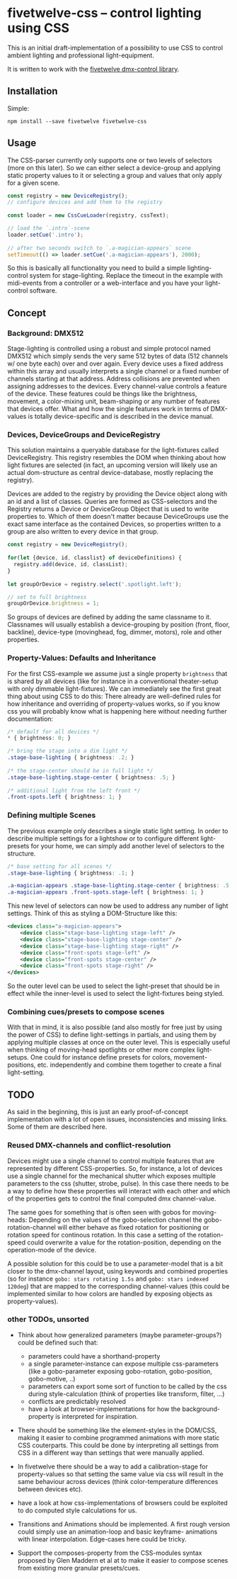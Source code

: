 # fivetwelve-css – control lighting using CSS

This is an initial draft-implementation of a possibility to use CSS to control ambient lighting and professional light-equipment.

It is written to work with the [fivetwelve dmx-control library](https://github.com/beyondscreen/fivetwelve).


## Installation

Simple:

    npm install --save fivetwelve fivetwelve-css


## Usage

The CSS-parser currently only supports one or two levels of selectors (more on this later). So we can either select a device-group and applying static property values to it or selecting a group and values that only apply for a given scene.

```javascript
const registry = new DeviceRegistry();
// configure devices and add them to the registry
    
const loader = new CssCueLoader(registry, cssText);

// load the `.intro`-scene
loader.setCue('.intro');
    
// after two seconds switch to `.a-magician-appears` scene
setTimeout(() => loader.setCue('.a-magician-appears'), 2000);
```

So this is basically all functionality you need to build a simple lighting-control system for stage-lighting. Replace the timeout in the example with midi-events from a controller or a web-interface and you have your light-control software.



## Concept

### Background: DMX512

Stage-lighting is controlled using a robust and simple protocol named DMX512 which simply sends the very same 512 bytes of data (512 channels w/ one byte each) over and over again. Every device uses a fixed address within this array and usually interprets a single channel or a fixed number of channels starting at that address. Address collisions are prevented when assigning addresses to the devices. 
Every channel-value controls a feature of the device. These features could be things like the brightness, movement, a color-mixing unit, beam-shaping or any number of features that devices offer. What and how the single features work in terms of DMX-values is totally device-specific and is described in the device manual.


### Devices, DeviceGroups and DeviceRegistry

This solution maintains a queryable database for the light-fixtures called DeviceRegistry. This registry resembles the DOM when thinking about how light fixtures are selected (in fact, an upcoming version will likely use an actual dom-structure as central device-database, mostly replacing the registry).

Devices are added to the registry by providing the Device object along with an id and a list of classes. Queries are formed as CSS-selectors and the Registry returns a Device or DeviceGroup Object that is used to write properties to. Which of them doesn't matter because DeviceGroups use the exact same interface as the contained Devices, so properties written to a group are also written to every device in that group.

```javascript
const registry = new DeviceRegistry();
    
for(let {device, id, classlist} of deviceDefinitions) {
  registry.add(device, id, classList);
}
    
let groupOrDevice = registry.select('.spotlight.left');

// set to full brightness
groupOrDevice.brightness = 1;
```
    
So groups of devices are defined by adding the same classname to it. Classnames will usually establish a device-grouping by position (front, floor, backline), device-type (movinghead, fog, dimmer, motors), role and other properties.


### Property-Values: Defaults and Inheritance

For the first CSS-example we assume just a single property `brightness` that is shared by all devices (like for instance in a conventional theater-setup with only dimmable light-fixtures). We can immediately see the first great thing about using CSS to do this: There already are well-defined rules for how inheritance and overriding of property-values works, so if you know css you will probably know what is happening here without needing further documentation:

```css
/* default for all devices */
* { brightness: 0; }

/* bring the stage into a dim light */
.stage-base-lighting { brightness: .2; }
    
/* the stage-center should be in full light */
.stage-base-lighting.stage-center { brightness: .5; }
    
/* additional light from the left front */
.front-spots.left { brightness: 1; }
```
    

### Defining multiple Scenes

The previous example only describes a single static light setting. In order to describe multiple settings for a lightshow or to configure different light-presets for your home, we can simply add another level of selectors to the structure.

```css
/* base setting for all scenes */
.stage-base-lighting { brightness: .1; }

.a-magician-appears .stage-base-lighting.stage-center { brightness: .5; }
.a-magician-appears .front-spots.stage-left { brightness: 1; }
```

This new level of selectors can now be used to address any number of light settings. Think of this as styling a DOM-Structure like this:

```xml
<devices class="a-magician-appears">
    <device class="stage-base-lighting stage-left" />
    <device class="stage-base-lighting stage-center" />
    <device class="stage-base-lighting stage-right" />
    <device class="front-spots stage-left" />
    <device class="front-spots stage-center" />
    <device class="front-spots stage-right" />
</devices>
```

So the outer level can be used to select the light-preset that should be in effect while the inner-level is used to select the light-fixtures being styled.


### Combining cues/presets to compose scenes

With that in mind, it is also possible (and also mostly for free just by using the power of CSS) to define light-settings in partials, and using them by applying multiple classes at once on the outer level. This is especially useful when thinking of moving-head spotlights or other more complex light-setups. One could for instance define presets for colors, movement-positions, etc. independently and combine them together to create a final light-setting.


## TODO

As said in the beginning, this is just an early proof-of-concept implementation with a lot of open issues, inconsistencies and missing links. Some of them are described here.

### Reused DMX-channels and conflict-resolution

Devices might use a single channel to control multiple features 
that are represented by different CSS-properties. So, for instance, 
a lot of devices use a single channel for the mechanical shutter 
which exposes multiple parameters to the css (shutter, strobe, 
pulse). In this case there needs to be a way to define how these 
properties will interact with each other and which of the properties 
gets to control the final computed dmx channel-value.
   
The same goes for something that is often seen with gobos for 
moving-heads: Depending on the values of the gobo-selection channel 
the gobo-rotation-channel will either behave as fixed rotation for 
positioning or rotation speed for continous rotation. In this case a 
setting of the rotation-speed could overwrite a value for the 
rotation-position, depending on the operation-mode of the device.

A possible solution for this could be to use a parameter-model that is a bit closer to the dmx-channel layout, using keywords and combined properties (so for instance `gobo: stars rotating 1.5s` and `gobo: stars indexed 120deg`) that are mapped to the corresponding channel-values (this could be implemented similar to how colors are handled by exposing objects as property-values).


### other TODOs, unsorted

 * Think about how generalized parameters (maybe parameter-groups?) 
   could be defined such that: 
   - parameters could have a shorthand-property
   - a single parameter-instance can expose multiple css-parameters 
     (like a gobo-parameter exposing gobo-rotation, gobo-position, 
     gobo-motive, ..)
   - parameters can export some sort of function to be called by the 
     css during style-calculation (think of properties like transform,
     filter, ...)
   - conflicts are predictably resolved
   - have a look at browser-implementations for how the background-
     property is interpreted for inspiration.

 * There should be something like the element-styles in the DOM/CSS, 
   making it easier to combine programmed animations with more static 
   CSS couterparts. This could be done by interpreting all settings 
   from CSS in a different way than settings that were manually 
   applied.

 * In fivetwelve there should be a way to add a calibration-stage for 
   property-values so that setting the same value via css will 
   result in the same behaviour across devices (think color-temperature 
   differences between devices etc).

 * have a look at how css-implementations of browsers could be 
   exploited to do computed style calculations for us.
     
 * Transitions and Animations should be implemented. A first rough 
   version could simply use an animation-loop and basic keyframe-
   animations with linear interpolation. Edge-cases here could be 
   tricky.
   
 * Support the composes-property from the CSS-modules syntax proposed 
   by Glen Maddern et al at to make it easier to compose scenes from 
   existing more granular presets/cues.
